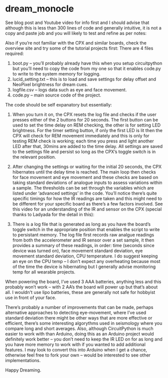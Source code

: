 # dream_monocle
See blog post and Youtube video for info first and I should advise that although this is less than 300 lines of code and generally intuitive, it is not a copy and paste job and you will likely to test and refine as per notes:

Also if you’re not familiar with the CPX and  similar boards, check the overview site and try some of the tutorial projects first:
There are 4 files required:
1.	boot.py – you’ll probably already have this when you setup circuitpython but you’ll need to copy the code from my one so that it enables code.py to write to the system memory for logging.
2.	lucid_setting.txt – this is to load and save settings for delay offset and NeoPixel brightness for dream cues.
3.	logfile.csv – logs data such as eye and face movement.
4.	code.py – main source code of the project.

The code should be self expanatory but essentially:
1.	When you turn it on, the CPX resets the log file and checks if the user presses either of the 2 buttons for 20 seconds. The first button can be used to set the time delay on REM checking, the other is for setting LED brightness. For the timer setting button, if only the first LED is lit then the CPX will check for REM movement immediately and this is only for testing REM check is working; each time you press and light another LED after that, 30mins are added to the time delay. All settings are saved to the settings file and persist so long as the CPX’s toggle switch is in the relevant position.

2.	After changing the settings or waiting for the initial 20 seconds, the CPX hibernates until the delay time is reached. The main loop then checks for face movement and eye movement and these checks are based on taking standard deviations of analogue inputs to assess variations within a sample. The thresholds can be set through the variables which are listed under ‘advanced settings’ in the code. You’ll notice there’s quite specific timings for how the IR readings are taken and this might need to be different for your specific board as there’s a few factors involved. See this video for an understanding of the IR and sensor on the CPX (special thanks to Ladyada for the detail in this):

3.	There is a log file that is generated as long as you have the board’s toggle switch in the appropriate position that enables the script to write to persistant memory. The log file first records raw analgue readings from both the accelerometer and IR sensor over a set sample, it then provides a summary of these readings, in order: time (seconds since device was turned on),  face movement standard deviation, eye movement standard deviation, CPU temperature. I do suggest keeping an eye on the CPU temp – I don’t expect any overheating because most of the time the device is hibernating but I generally advise monitoring temp for all wearable projects.

When powering the board, I’ve used 3 AAA batteries, anything less and this probably won’t work – with 2 AA’s the board will power up but that’s about all. I wouldn't use lipo batteries, these are generally not safe for hobbyist use in front of your face.

There’s probably a number of improvements that can be made, perhaps alternative approaches to detecting eye-movement, where I’ve used standard deviation there might be other ways that are more effective or efficient, there’s some interesting algorythms used in seismology where you compare long and short averages. Also, although CircuitPython is much easier to work with than Arduino, doing this as an Arduino project would definitely work better – you don’t need to keep the IR LED on for as long and you have more memory to work with if you wanted to add additional features. I may look to convert this into Arduino when I get a chance, otherwise feel free to fork your own – would be interested to see other implementations.

Happy Dreaming.
